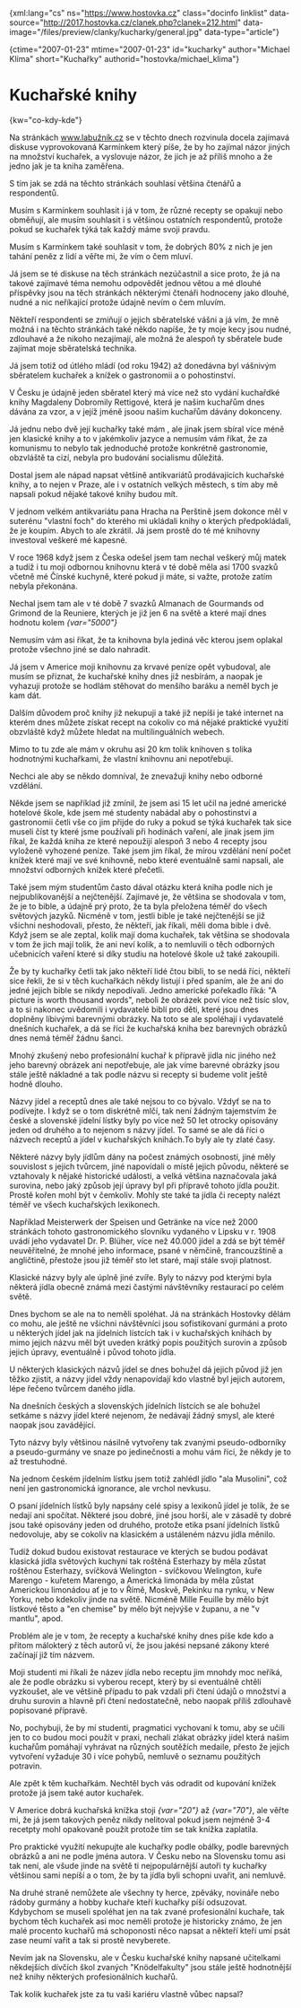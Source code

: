 
{xml:lang="cs" ns="https://www.hostovka.cz" class="docinfo linklist" data-source="http://2017.hostovka.cz/clanek.php?clanek=212.html" data-image="/files/preview/clanky/kucharky/general.jpg" data-type="article"}

{ctime="2007-01-23" mtime="2007-01-23" id="kucharky" author="Michael Klíma" short="Kuchařky" authorid="hostovka/michael_klima"}

# Kuchařské knihy

<!-- generated attribute kw by user_udpatekw.sh on 2020-04-21, do not edit -->

{kw="co-kdy-kde"}

Na stránkách www.labužník.cz se v těchto dnech rozvinula docela zajímavá diskuse vyprovokovaná Karmínkem který píše, že by ho zajímal názor jiných na množství kuchařek, a vyslovuje názor, že jich je až příliš mnoho a že jedno jak je ta kniha zaměřena.

S tím jak se zdá na těchto stránkách souhlasí většina čtenářů a respondentů.

Musím s Karmínkem souhlasit i já v tom, že různé recepty se opakují nebo obměňují, ale musím souhlasit i s většinou ostatních respondentů, protože pokud se kuchařek týká tak každý máme svoji pravdu.

Musím s Karmínkem také souhlasit v tom, že dobrých 80% z nich je jen tahání peněz z lidí a věřte mi, že vím o čem mluví.

Já jsem se té diskuse na těch stránkách nezúčastnil a sice proto, že já na takové zajímavé téma nemohu odpovědět jednou větou a mé dlouhé příspěvky jsou na těch stránkách některými čtenáři hodnoceny jako dlouhé, nudné a nic neříkající protože údajně nevím o čem mluvím.

Někteří respondenti se zmiňují o jejich sběratelské vášni a já vím, že mně možná i na těchto stránkách také někdo napíše, že ty moje kecy jsou nudné, zdlouhavé a že nikoho nezajímají, ale možná že alespoň ty sběratele bude zajímat moje sběratelská technika.

Já jsem totiž od útlého mládí (od roku 1942) až donedávna byl vášnivým sběratelem kuchařek a knížek o gastronomii a o pohostinství.

V Česku je údajně jeden sběratel který má více než sto vydání kuchařdké knihy Magdaleny Dobromily Rettigové, která je našim kuchařům dnes dávána za vzor, a v jejíž jméně jsoou našim kuchařům dávány dokonceny.

Já jednu nebo dvě její kuchařky také mám , ale jinak jsem sbíral více méně jen klasické knihy a to v jakémkoliv jazyce a nemusím vám říkat, že za komunismu to nebylo tak jednoduché protože konkrétně gastronomie, obzvláště ta cizí, nebyla pro budování socialismu důležitá.

Dostal jsem ale nápad napsat většině antikvariátů prodávajících kuchařské knihy, a to nejen v Praze, ale i v ostatních velkých městech, s tím aby mě napsali pokud nějaké takové knihy budou mít.

V jednom velkém antikvariátu pana Hracha na Perštině jsem dokonce měl v suterénu "vlastní foch" do kterého mi ukládali knihy o kterých předpokládali, že je koupím. Abych to ale zkrátil. Já jsem prostě do té mé knihovny investoval veškeré mé kapesné.

V roce 1968 když jsem z Česka odešel jsem tam nechal veškerý můj matek a tudíž i tu moji odbornou knihovnu která v té době měla asi 1700 svazků včetně mé Čínské kuchyně, které pokud ji máte, si važte, protože zatím nebyla překonána.

Nechal jsem tam ale v té době 7 svazků Almanach de Gourmands od Grimond de la Reuniere, kterých je již jen 6 na světě a které mají dnes hodnotu kolem  _{var="5000"}_

Nemusím vám asi říkat, že ta knihovna byla jediná věc kterou jsem oplakal protože všechno jiné se dalo nahradit.

Já jsem v Americe moji knihovnu za krvavé peníze opět vybudoval, ale musím se přiznat, že kuchařské knihy dnes již nesbírám, a naopak je vyhazuji protože se hodlám stěhovat do menšího baráku a neměl bych je kam dát.

Dalším důvodem proč knihy již nekupuji a také již nepíši je také internet na kterém dnes můžete získat recept na cokoliv co má nějaké praktické využití obzvláště když můžete hledat na multilinguálních webech.

Mimo to tu zde ale mám v okruhu asi 20 km tolik knihoven s tolika hodnotnými kuchařkami, že vlastní knihovnu ani nepotřebuji.

Nechci ale aby se někdo domníval, že znevažuji knihy nebo odborné vzdělání.

Někde jsem se například již zmínil, že jsem asi 15 let učil na jedné americké hotelové škole, kde jsem mé studenty nabádal aby o pohostinství a gastronomii četli vše co jim přijde do ruky a pokud se týká kuchařek tak sice museli číst ty které jsme používali při hodinách vaření, ale jinak jsem jim říkal, že každá kniha ze které nepoužijí alespoň 3 nebo 4 recepty jsou vyloženě vyhozené peníze. Také jsem jim říkal, že mírou vzdělání není počet knížek které mají ve své knihovně, nebo které eventuálně sami napsali, ale množství odborných knížek které přečetli.

Také jsem mým studentům často dával otázku která kniha podle nich je nejpublikovanější a nejčtenější. Zajímavé je, že většina se shodovala v tom, že je to bible, a údajně prý proto, že ta byla přeložena téměř do všech světových jazyků. Nicméně v tom, jestli bible je také nejčtenější se již všichni neshodovali, přesto, že někteří, jak říkali, měli doma bible i dvě. Když jsem se ale zeptal, kolik mají doma kuchařek, tak většina se shodovala v tom že jich mají tolik, že ani neví kolik, a to nemluvili o těch odborných učebnicích vaření které si díky studiu na hotelové škole už také zakoupili.

Že by ty kuchařky četli tak jako někteří lidé čtou bibli, to se nedá říci, někteří sice řekli, že si v těch kuchařkách někdy listují i před spaním, ale že ani do jedné jejich bible se nikdy nepodívali. Jedno americké pořekadlo říká: "A picture is worth thousand words", neboli že obrázek poví více než tisíc slov, a to si nakonec uvědomili i vydavatelé biblí pro děti, které jsou dnes doplněny líbivými barevnými obrázky. Na toto se ale spoléhají i vydavatelé dnešních kuchařek, a dá se říci že kuchařská kniha bez barevných obrázků dnes nemá téměř žádnu šanci.

Mnohý zkušený nebo profesionální kuchař k přípravě jídla nic jiného než jeho barevný obrázek ani nepotřebuje, ale jak víme barevné obrázky jsou stále ještě nákladné a tak podle názvu si recepty si budeme volit ještě hodně dlouho.

Názvy jídel a receptů dnes ale také nejsou to co bývalo. Vždyť se na to podívejte. I když se o tom diskrétně mlčí, tak není žádným tajemstvím že české a slovenské jídelní lístky byly po více než 50 let otrocky opisovány jeden od druhého a to nejenom s názvy jídel. To samé se ale dá říci o názvech receptů a jídel v kuchařských knihách.To byly ale ty zlaté časy.

Některé názvy byly jídlům dány na počest známých osobností, jiné měly souvislost s jejich tvůrcem, jiné napovídali o místě jejich původu, některé se vztahovaly k nějaké historické události, a velká většina naznačovala jaká surovina, nebo jaký způsob její úpravy byl při přípravě tohoto jídla použit. Prostě kořen mohl být v čemkoliv. Mohly ste také ta jídla či recepty nalézt téměř ve všech kuchařských lexikonech.

Například Meisterwerk der Speisen und Getränke na více než 2000 stránkách tohoto gastronomického slovníku vydaného v Lipsku v r. 1908 uvádí jeho vydavatel Dr. P. Blüher, více než 40.000 jídel a zdá se být téměř neuvěřitelné, že mnohé jeho informace, psané v němčině, francouzštině a angličtině, přestože jsou již téměř sto let staré, mají stále svoji platnost.

Klasické názvy byly ale úplně jiné zvíře. Byly to názvy pod kterými byla některá jídla obecně známá mezi častými návštěvníky restaurací po celém světě.

Dnes bychom se ale na to neměli spoléhat. Já na stránkách Hostovky dělám co mohu, ale ještě ne všichni návštěvníci jsou sofistikovaní gurmáni a proto u některých jídel jak na jídelních lístcích tak i v kuchařských knihách by mimo jejich názvu měl být uveden krátký popis použitých surovin a způsob jejich úpravy, eventuálně i původ tohoto jídla.

U některých klasických názvů jídel se dnes bohužel dá jejich původ již jen těžko zjistit, a názvy jídel vždy nenapovídají kdo vlastně byl jejich autorem, lépe řečeno tvůrcem daného jídla.

Na dnešních českých a slovenských jídelních lístcích se ale bohužel setkáme s názvy jídel které nejenom, že nedávají žádný smysl, ale které naopak jsou zavádějící.

Tyto názvy byly většinou násilně vytvořeny tak zvanými pseudo-odborníky a pseudo-gurmány ve snaze po jedinečnosti a mohu vám říci, že někdy je to až trestuhodné.

Na jednom českém jídelním lístku jsem totiž zahlédl jídlo "ala Musolini", což není jen gastronomická ignorance, ale vrchol nevkusu.

O psaní jídelních lístků byly napsány celé spisy a lexikonů jídel je tolik, že se nedají ani spočítat. Některé jsou dobré, jiné jsou horší, ale v zásadě ty dobré jsou také opisovány jeden od druhého, protože etika psaní jídelních lístků nedovoluje, aby se cokoliv na klasickém a ustáleném názvu jídla měnilo.

Tudíž dokud budou existovat restaurace ve kterých se budou podávat klasická jídla světových kuchyní tak roštěná Esterhazy by měla zůstat roštěnou Esterhazy, svíčková Welington - svíčkovou Welington, kuře Marengo - kuřetem Marengo, a Americká limonáda by měla zůstat Americkou limonádou ať je to v Římě, Moskvě, Pekinku na rynku, v New Yorku, nebo kdekoliv jinde na světě. Nicméně Mille Feuille by mělo být lístkové těsto a "en chemise" by mělo být nejvýše v županu, a ne "v mantlu", apod.

Problém ale je v tom, že recepty a kuchařské knihy dnes píše kde kdo a přitom málokterý z těch autorů ví, že jsou jakési nepsané zákony které začínají již tím názvem.

Moji studenti mi říkali že název jídla nebo receptu jim mnohdy moc neříká, ale že podle obrázku si vyberou recept, který by si eventuálně chtěli vyzkoušet, ale ve většině případu to pak vzdali při čtení údajů o množství a druhu surovin a hlavně při čtení nedostatečně, nebo naopak příliš zdlouhavě popisované přípravě.

No, pochybuji, že by mí studenti, pragmatici vychovaní k tomu, aby se učili jen to co budou moci použít v praxi, nechali zlákat obrázky jídel která našim kuchařům pomáhají vyhrávat na různých soutěžích medaile, přesto že jejich vytvoření vyžaduje 30 i více pohybů, nemluvě o seznamu použitých potravin.

Ale zpět k těm kuchařkám. Nechtěl bych vás odradit od kupování knížek protože já jsem také autor kuchařek.

V Americe dobrá kuchařská knížka stoji  _{var="20"}_ až  _{var="70"}_, ale věřte mi, že já jsem takových peněz nikdy nelitoval pokud jsem nejméně 3-4 recetpty mohl opakovaně použít protože tím se tak knížka zaplatila.

Pro praktické využití nekupujte ale kuchařky podle obálky, podle barevných obrázků a ani ne podle jména autora. V Česku nebo na Slovensku tomu asi tak není, ale všude jinde na světě ti nejpopulárnější autoři ty kuchařky většinou sami nepíší a o tom, že by ta jídla byli schopni uvařit, ani nemluvě.

Na druhé straně nemůžete ale všechny ty herce, zpěváky, novináře nebo rádoby gurmány a hobby kuchaře kteří kuchařky píší odsuzovat. Kdybychom se museli spoléhat jen na tak zvané profesionální kuchaře, tak bychom těch kuchařek asi moc neměli protože je historicky známo, že jen malé procento kuchařů má schoponosti něco napsat a někteří kteří umí psát zase neumí vařit a tak si prostě nevyberete.

Nevím jak na Slovensku, ale v Česku kuchařské knihy napsané učitelkami někdejších dívčích škol zvaných "Knödelfakulty" jsou stále ještě hodnotnější než knihy některých profesionálních kuchařů.

Tak kolik kuchařek jste za tu vaši kariéru vlastně vůbec napsal?

